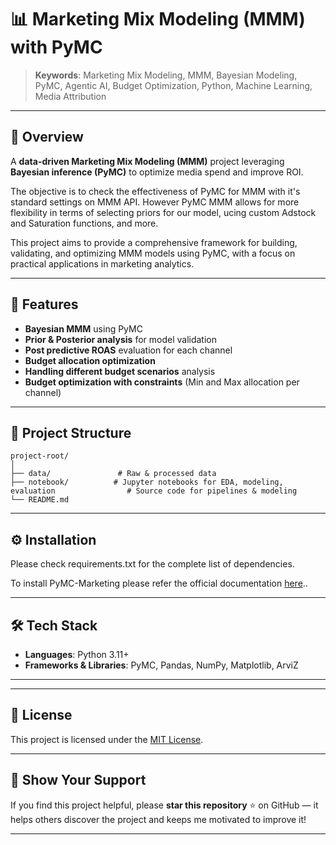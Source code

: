 # 📊 Marketing Mix Modeling (MMM) with PyMC

> **Keywords**: Marketing Mix Modeling, MMM, Bayesian Modeling, PyMC, Agentic AI, Budget Optimization, Python, Machine Learning, Media Attribution

---

## 📌 Overview
A **data-driven Marketing Mix Modeling (MMM)** project leveraging **Bayesian inference (PyMC)** to optimize media spend and improve ROI.

The objective is to check the effectiveness of PyMC for MMM with it's standard settings on MMM API. However PyMC MMM allows for more flexibility in terms of selecting priors for our model, ucing custom Adstock and Saturation functions, and more.

This project aims to provide a comprehensive framework for building, validating, and optimizing MMM models using PyMC, with a focus on practical applications in marketing analytics.

---

## 🚀 Features
- **Bayesian MMM** using PyMC
- **Prior & Posterior analysis** for model validation
- **Post predictive ROAS** evaluation for each channel
- **Budget allocation optimization**
- **Handling different budget scenarios** analysis
- **Budget optimization with constraints** (Min and Max allocation per channel)
---

## 📂 Project Structure
```
project-root/
│
├── data/               # Raw & processed data
├── notebook/          # Jupyter notebooks for EDA, modeling, evaluation                # Source code for pipelines & modeling
└── README.md
```

---

## ⚙️ Installation

Please check requirements.txt for the complete list of dependencies.

To install PyMC-Marketing please refer the official documentation [here](https://www.pymc-marketing.io/en/0.11.0/getting_started/installation/index.html)..
<!-- ```bash
git clone https://github.com/<your-username>/<repo-name>.git
cd <repo-name>
python -m venv mmm_env
source mmm_env/bin/activate  # or mmm_env\Scripts\activate on Windows
pip install -r requirements.txt
``` -->

---
<!-- 
## 📊 Usage
```bash
# Example: Train the MMM model
python src/train.py --data data/cleaned_data.csv --params configs/mmm_config.json
```

--- -->

<!-- ## 📈 Example Results
> Add key visuals like ROI curves, spend-contribution plots, budget optimization charts 

--- -->

## 🛠️ Tech Stack
- **Languages**: Python 3.11+
- **Frameworks & Libraries**: PyMC, Pandas, NumPy, Matplotlib, ArviZ
---


---

## 📜 License
This project is licensed under the [MIT License](LICENSE).

---

## 🌟 Show Your Support
If you find this project helpful, please **star this repository** ⭐ on GitHub — it helps others discover the project and keeps me motivated to improve it!

---

